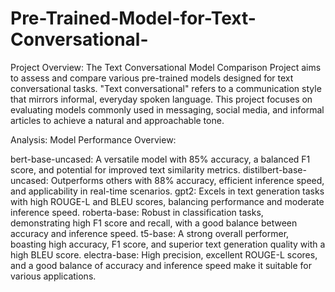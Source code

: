 # Pre-Trained-Model-for-Text-Conversational-

Project Overview:
The Text Conversational Model Comparison Project aims to assess and compare various pre-trained models designed for text conversational tasks. "Text conversational" refers to a communication style that mirrors informal, everyday spoken language. This project focuses on evaluating models commonly used in messaging, social media, and informal articles to achieve a natural and approachable tone.

Analysis:
Model Performance Overview:

bert-base-uncased: A versatile model with 85% accuracy, a balanced F1 score, and potential for improved text similarity metrics.
distilbert-base-uncased: Outperforms others with 88% accuracy, efficient inference speed, and applicability in real-time scenarios.
gpt2: Excels in text generation tasks with high ROUGE-L and BLEU scores, balancing performance and moderate inference speed.
roberta-base: Robust in classification tasks, demonstrating high F1 score and recall, with a good balance between accuracy and inference speed.
t5-base: A strong overall performer, boasting high accuracy, F1 score, and superior text generation quality with a high BLEU score.
electra-base: High precision, excellent ROUGE-L scores, and a good balance of accuracy and inference speed make it suitable for various applications.
